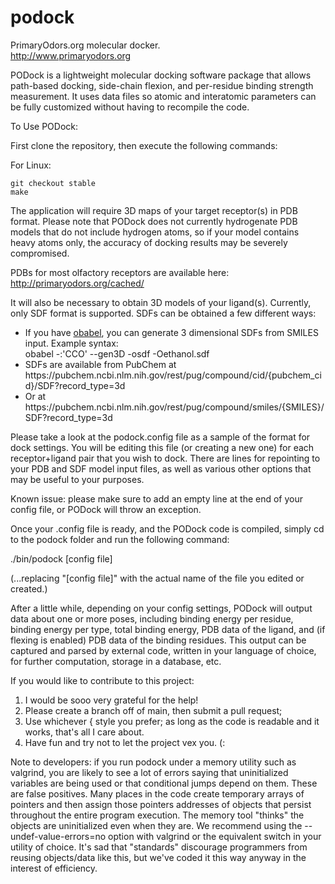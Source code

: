 # podock
PrimaryOdors.org molecular docker.<br>
http://www.primaryodors.org

PODock is a lightweight molecular docking software package that allows path-based docking, side-chain flexion, and per-residue
binding strength measurement. It uses data files so atomic and interatomic parameters can be fully customized without having to
recompile the code.

To Use PODock:

First clone the repository, then execute the following commands:

For Linux:
```
git checkout stable
make
```

The application will require 3D maps of your target receptor(s) in PDB format. Please note that PODock does not currently
hydrogenate PDB models that do not include hydrogen atoms, so if your model contains heavy atoms only, the accuracy of
docking results may be severely compromised.

PDBs for most olfactory receptors are available here:<br>
http://primaryodors.org/cached/

It will also be necessary to obtain 3D models of your ligand(s). Currently, only SDF format is supported.
SDFs can be obtained a few different ways:
<ul>
  <li>If you have <a href="https://openbabel.org">obabel</a>, you can generate 3 dimensional SDFs from SMILES input. Example syntax:<br>
    obabel -:'CCO' --gen3D -osdf -Oethanol.sdf
  </li>
  <li>SDFs are available from PubChem at https://pubchem.ncbi.nlm.nih.gov/rest/pug/compound/cid/{pubchem_cid}/SDF?record_type=3d</li>
  <li>Or at https://pubchem.ncbi.nlm.nih.gov/rest/pug/compound/smiles/{SMILES}/SDF?record_type=3d</li>
</ul>

Please take a look at the podock.config file as a sample of the format for dock settings. You will be editing this file
(or creating a new one) for each receptor+ligand pair that you wish to dock. There are lines for repointing to your PDB and SDF
model input files, as well as various other options that may be useful to your purposes.

Known issue: please make sure to add an empty line at the end of your config file, or PODock will throw an exception.

Once your .config file is ready, and the PODock code is compiled, simply cd to the podock folder and run the following command:

./bin/podock [config file]

(...replacing "[config file]" with the actual name of the file you edited or created.)

After a little while, depending on your config settings, PODock will output data about one or more poses, including binding energy
per residue, binding energy per type, total binding energy, PDB data of the ligand, and (if flexing is enabled) PDB data of the binding
residues. This output can be captured and parsed by external code, written in your language of choice, for further computation, storage
in a database, etc.

If you would like to contribute to this project:
<ol><li>I would be sooo very grateful for the help!</li>
<li>Please create a branch off of main, then submit a pull request;</li>
<li>Use whichever { style you prefer; as long as the code is readable and it works, that's all I care about.</li>
<li>Have fun and try not to let the project vex you. (:</li>
</ol>

Note to developers: if you run podock under a memory utility such as valgrind, you are likely to see a lot of errors saying that
uninitialized variables are being used or that conditional jumps depend on them. These are false positives. Many places in the code
create temporary arrays of pointers and then assign those pointers addresses of objects that persist throughout the entire program
execution. The memory tool "thinks" the objects are uninitialized even when they are. We recommend using the --undef-value-errors=no
option with valgrind or the equivalent switch in your utility of choice. It's sad that "standards" discourage programmers from reusing
objects/data like this, but we've coded it this way anyway in the interest of efficiency.
